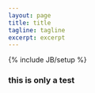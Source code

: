```yaml
---
layout: page
title: title
tagline: tagline
excerpt: excerpt
---
```

{% include JB/setup %}

### this is only a test